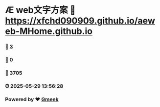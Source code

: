 # Æ web文字方案 :link: https://xfchd090909.github.io/aeweb-MHome.github.io 
### :page_facing_up: [3](https://xfchd090909.github.io/aeweb-MHome.github.io/tag.html) 
### :speech_balloon: 0 
### :hibiscus: 3705 
### :alarm_clock: 2025-05-29 13:56:28 
### Powered by :heart: [Gmeek](https://github.com/Meekdai/Gmeek)
